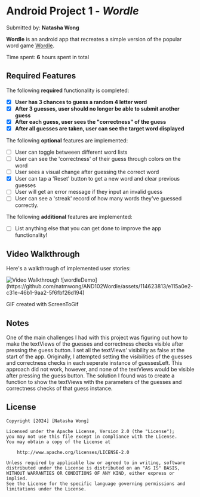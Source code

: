# Android Project 1 - *Wordle*

Submitted by: **Natasha Wong**

**Wordle** is an android app that recreates a simple version of the popular word game [Wordle](https://www.nytimes.com/games/wordle/index.html). 

Time spent: **6** hours spent in total

## Required Features

The following **required** functionality is completed:

- [X] **User has 3 chances to guess a random 4 letter word**
- [X] **After 3 guesses, user should no longer be able to submit another guess**
- [X] **After each guess, user sees the "correctness" of the guess**
- [X] **After all guesses are taken, user can see the target word displayed**

The following **optional** features are implemented:

- [ ] User can toggle betweeen different word lists
- [ ] User can see the 'correctness' of their guess through colors on the word 
- [ ] User sees a visual change after guessing the correct word
- [X] User can tap a 'Reset' button to get a new word and clear previous guesses
- [ ] User will get an error message if they input an invalid guess
- [ ] User can see a 'streak' record of how many words they've guessed correctly.

The following **additional** features are implemented:

* [ ] List anything else that you can get done to improve the app functionality!

## Video Walkthrough

Here's a walkthrough of implemented user stories:

<img src='http://i.imgur.com/link/to/your/gif/file.gif' title='Video Walkthrough' width='' alt='Video Walkthrough' />
![wordleDemo](https://github.com/natmwong/AND102Wordle/assets/114623813/e115a0e2-c31e-46b1-9aa2-5f6fbf26d194)

GIF created with ScreenToGif

## Notes

One of the main challenges I had with this project was figuring out how to make the textViews of the guesses and correctness checks visible after pressing the guess button.
I set all the textViews' visibility as false at the start of the app. Originally, I attempted setting the visibilities of the guesses and correctness checks in each seperate instance of guessesLeft.
This approach did not work, however, and none of the textViews would be visible after pressing the guess button. The solution I found was to create a function to show the textViews with the parameters
of the guesses and correctness checks of that guess instance.

## License

    Copyright [2024] [Natasha Wong]

    Licensed under the Apache License, Version 2.0 (the "License");
    you may not use this file except in compliance with the License.
    You may obtain a copy of the License at

        http://www.apache.org/licenses/LICENSE-2.0

    Unless required by applicable law or agreed to in writing, software
    distributed under the License is distributed on an "AS IS" BASIS,
    WITHOUT WARRANTIES OR CONDITIONS OF ANY KIND, either express or implied.
    See the License for the specific language governing permissions and
    limitations under the License.
